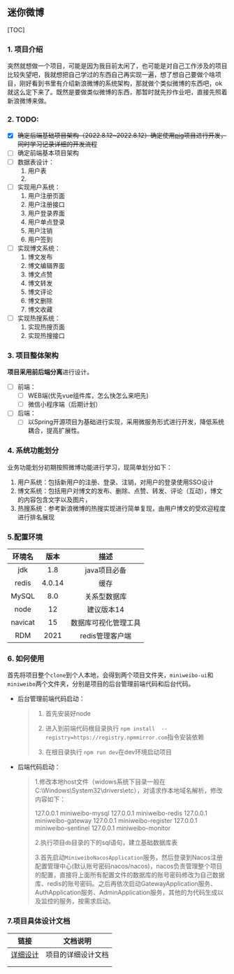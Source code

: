 ## 迷你微博

[TOC]

### 1. 项目介绍

​	突然就想做一个项目，可能是因为我目前太闲了，也可能是对自己工作涉及的项目比较失望吧，我就想把自己学过的东西自己再实现一遍，想了想自己要做个啥项目，刚好看到书里有介绍新浪微博的系统架构，那就做个类似微博的东西吧，ok就这么定下来了。既然是要做类似微博的东西，那暂时就先抄作业吧，直接先照着新浪微博来做。

### 2. TODO:

- [x] ~~确定后端基础项目架构（2022.8.12~2022.8.12）确定使用[pig](https://gitee.com/log4j/pig)项目进行开发，同时学习记录详细的开发流程~~
- [ ] 确定前端基本项目架构
- [ ] 数据表设计：
  1. 用户表
  2. 
- [ ] 实现用户系统：
  1. 用户注册页面
  2. 用户注册接口
  3. 用户登录界面
  4. 用户单点登录
  5. 用户注销
  6. 用户签到
- [ ] 实现博文系统：
  1. 博文发布
  2. 博文编辑界面
  3. 博文点赞
  4. 博文转发
  5. 博文评论
  6. 博文删除
  7. 博文收藏
- [ ] 实现热搜系统：
  1. 实现热搜页面
  2. 实现热搜接口

### 3. 项目整体架构

**项目采用前后端分离**进行设计。

- [ ] 前端：
  - [ ] WEB端(优先vue组件库，怎么快怎么来吧先)
  - [ ] 微信小程序端（后期计划）

- [ ] 后端：
  - [ ] 以Spring开源项目为基础进行实现，采用微服务形式进行开发，降低系统耦合，提高扩展性。

### 4. 系统功能划分

业务功能划分初期按照微博功能进行学习，现简单划分如下：

1. 用户系统：包括新用户的注册、登录、注销，对用户的登录使用SSO设计
2. 博文系统：包括用户对博文的发布、删除、点赞、转发、评论（互动），博文的内容包含文字以及图片，
3. 热搜系统：参考新浪微博的热搜实现进行简单复现，由用户博文的受欢迎程度进行排名展现

### 5.配置环境

| 环境名  |  版本  |         描述         |
| :-----: | :----: | :------------------: |
|   jdk   |  1.8   |     java项目必备     |
|  redis  | 4.0.14 |         缓存         |
|  MySQL  |  8.0   |     关系型数据库     |
|  node   |   12   |      建议版本14      |
| navicat |   15   | 数据库可视化管理工具 |
|   RDM   |  2021  |   redis管理客户端    |

### 6. 如何使用

​	首先将项目整个`clone`到个人本地，会得到两个项目文件夹，`miniweibo-ui`和 `miniweibo`两个文件夹，分别是项目的后台管理前端代码和后台代码。

- 后台管理前端代码启动：

  > 1. 首先安装好node
  >
  > 2. 进入到前端代码根目录执行 `npm install  --registry=https://registry.npmmirror.com`指令安装依赖
  > 3. 在根目录执行 `npm run dev`在dev环境启动项目

- 后端代码启动：

  > 1.修改本地host文件（widows系统下目录一般在C:\Windows\System32\drivers\etc），对请求作本地域名解析，修改内容如下：
  >
  > 127.0.0.1   miniweibo-mysql
  > 127.0.0.1   miniweibo-redis
  > 127.0.0.1   miniweibo-gateway
  > 127.0.0.1   miniweibo-register
  > 127.0.0.1   miniweibo-sentinel
  > 127.0.0.1   miniweibo-monitor
  >
  > 2.执行项目`db`目录的下的sql语句，建立基础数据库表
  >
  > 3.首先启动`MiniweiboNacosApplication`服务，然后登录到Nacos注册配置管理中心(默认账号密码nacos/nacos)，nacos负责管理整个项目的配置，直接将上面所有配置文件的数据库的账号密码修改为自己数据库、redis的账号密码。之后再依次启动GatewayApplication服务、AuthApplication服务、AdminApplication服务，其他的为代码生成以及监控的服务，按需求启动。


### 7.项目具体设计文档

|               链接                |      文档说明      |
| :-------------------------------: | :----------------: |
| [详细设计](/Docs/详细设计文档.md) | 项目的详细设计文档 |
|                                   |                    |
|                                   |                    |



